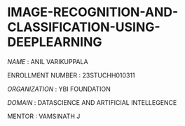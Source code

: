 # IMAGE-RECOGNITION-AND-CLASSIFICATION-USING-DEEPLEARNING

*NAME* :  ANIL VARIKUPPALA

ENROLLMENT NUMBER : 23STUCHH010311

*ORGANIZATION* : YBI FOUNDATION

*DOMAIN* : DATASCIENCE AND ARTIFICIAL INTELLEGENCE

MENTOR : VAMSINATH J



